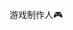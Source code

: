 游戏制作人🎮


<!---
SzHbq/SzHbq is a ✨ special ✨ repository because its `README.md` (this file) appears on your GitHub profile.
You can click the Preview link to take a look at your changes.
--->
